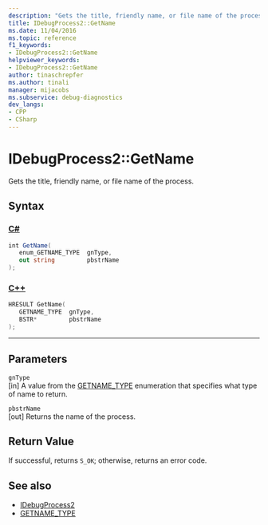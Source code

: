 ```yaml
---
description: "Gets the title, friendly name, or file name of the process."
title: IDebugProcess2::GetName
ms.date: 11/04/2016
ms.topic: reference
f1_keywords:
- IDebugProcess2::GetName
helpviewer_keywords:
- IDebugProcess2::GetName
author: tinaschrepfer
ms.author: tinali
manager: mijacobs
ms.subservice: debug-diagnostics
dev_langs:
- CPP
- CSharp
---
```

# IDebugProcess2::GetName

Gets the title, friendly name, or file name of the process.

## Syntax

### [C#](#tab/csharp)
```csharp
int GetName( 
   enum_GETNAME_TYPE  gnType,
   out string         pbstrName
);
```
### [C++](#tab/cpp)
```cpp
HRESULT GetName( 
   GETNAME_TYPE  gnType,
   BSTR*         pbstrName
);
```
---

## Parameters
`gnType`\
[in] A value from the [GETNAME_TYPE](../../../extensibility/debugger/reference/getname-type.md) enumeration that specifies what type of name to return.

`pbstrName`\
[out] Returns the name of the process.

## Return Value
 If successful, returns `S_OK`; otherwise, returns an error code.

## See also
- [IDebugProcess2](../../../extensibility/debugger/reference/idebugprocess2.md)
- [GETNAME_TYPE](../../../extensibility/debugger/reference/getname-type.md)
